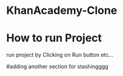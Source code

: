 # KhanAcademy-Clone
# How to run Project
run project by Clicking on Run button etc...

#adding another section 
for stashingggg
